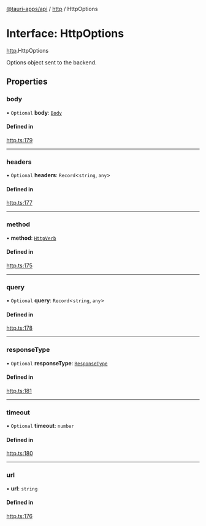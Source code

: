 [@tauri-apps/api](../README.md) / [http](../modules/http.md) / HttpOptions

# Interface: HttpOptions

[http](../modules/http.md).HttpOptions

Options object sent to the backend.

## Properties

### body

• `Optional` **body**: [`Body`](../classes/http.Body.md)

#### Defined in

[http.ts:179](https://github.com/tauri-apps/tauri/blob/feac1d1/tooling/api/src/http.ts#L179)

___

### headers

• `Optional` **headers**: `Record`<`string`, `any`\>

#### Defined in

[http.ts:177](https://github.com/tauri-apps/tauri/blob/feac1d1/tooling/api/src/http.ts#L177)

___

### method

• **method**: [`HttpVerb`](../modules/http.md#httpverb)

#### Defined in

[http.ts:175](https://github.com/tauri-apps/tauri/blob/feac1d1/tooling/api/src/http.ts#L175)

___

### query

• `Optional` **query**: `Record`<`string`, `any`\>

#### Defined in

[http.ts:178](https://github.com/tauri-apps/tauri/blob/feac1d1/tooling/api/src/http.ts#L178)

___

### responseType

• `Optional` **responseType**: [`ResponseType`](../enums/http.ResponseType.md)

#### Defined in

[http.ts:181](https://github.com/tauri-apps/tauri/blob/feac1d1/tooling/api/src/http.ts#L181)

___

### timeout

• `Optional` **timeout**: `number`

#### Defined in

[http.ts:180](https://github.com/tauri-apps/tauri/blob/feac1d1/tooling/api/src/http.ts#L180)

___

### url

• **url**: `string`

#### Defined in

[http.ts:176](https://github.com/tauri-apps/tauri/blob/feac1d1/tooling/api/src/http.ts#L176)
